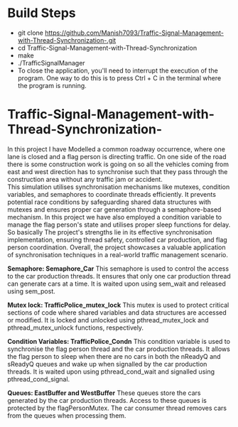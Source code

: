 # Build Steps
- git clone https://github.com/Manish7093/Traffic-Signal-Management-with-Thread-Synchronization-.git
- cd Traffic-Signal-Management-with-Thread-Synchronization
- make
- ./TrafficSignalManager
- To close the application, you'll need to interrupt the execution of the program. One way to do this is to press Ctrl + C in the terminal where the program is running.

# Traffic-Signal-Management-with-Thread-Synchronization-

In this project I have Modelled a common roadway occurrence, where one lane is closed and a flag person is directing traffic. 
On one side of the road there is some construction work is going on so all the vehicles coming from east and west direction has 
to synchronise such that they pass through the construction area without any traffic jam or accident.                                                                       
This simulation utilises synchronisation mechanisms like mutexes, condition variables, and semaphores to coordinate threads efficiently. 
It prevents potential race conditions by safeguarding shared data structures with mutexes and ensures proper car generation through a 
semaphore-based mechanism. In this project we have  also employed a condition variable to manage the flag person's state and utilises proper 
sleep functions for delay. So basically The project's strengths lie in its effective synchronisation implementation, ensuring thread safety, 
controlled car production, and flag person coordination. Overall, the project showcases a valuable application of synchronisation techniques in a 
real-world traffic management scenario.

**Semaphore: Semaphore_Car**
This semaphore is used to control the access to the car production threads. It ensures that only one car production thread can generate cars at a time. It is waited upon using sem_wait and released using sem_post.

**Mutex lock: TrafficPolice_mutex_lock**
This mutex is used to protect critical sections of code where shared variables and data structures are accessed or modified. It is locked and unlocked using pthread_mutex_lock and pthread_mutex_unlock functions, respectively.

**Condition Variables: TrafficPolice_Condn** 
This condition variable is used to synchronise the flag person thread and the car production threads. It allows the flag person to sleep when there are no cars in both the nReadyQ and sReadyQ queues and wake up when signalled by the car production threads. It is waited upon using pthread_cond_wait and signalled using pthread_cond_signal.

**Queues: EastBuffer and WestBuffer**
These queues store the cars generated by the car production threads. Access to these queues is protected by the flagPersonMutex. The car consumer thread removes cars from the queues when processing them.

